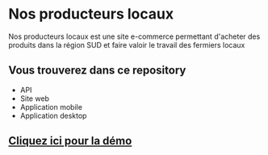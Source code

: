 # Nos producteurs locaux

Nos producteurs locaux est une site e-commerce permettant d'acheter des produits dans la région SUD et faire valoir le travail des fermiers locaux

## Vous trouverez dans ce repository
- API
- Site web
- Application mobile
- Application desktop

## [Cliquez ici pour la démo](https://web.nossproducteurslocaux.fr/)
